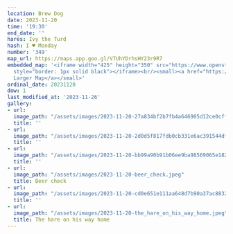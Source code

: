 ```yaml
---
location: Brew Dog
date: 2023-11-20
time: '19:30'
end_date: ''
hares: Ivy the Turd
hash: I ♥ Monday
number: '349'
map_url: https://maps.app.goo.gl/V7UhYDrhsHY23r9R7
embedded_map: '<iframe width="425" height="350" src="https://www.openstreetmap.org/export/embed.html?bbox=-6.233716607093811%2C53.343240262776334%2C-6.227923035621644%2C53.345972047873545&amp;layer=mapnik&amp;marker=53.34460565077785%2C-6.230821249999963"
  style="border: 1px solid black"></iframe><br/><small><a href="https://www.openstreetmap.org/?mlat=53.34461&amp;mlon=-6.23082#map=18/53.34461/-6.23082">View
  Larger Map</a></small>'
ordinal_date: 20231120
dow: 1
last_modified_at: '2023-11-26'
gallery:
- url: 
  image_path: "/assets/images/2023-11-20-27a834bf2b7fb4a646905d12ce0cff80.jpeg"
  title: ''
- url: 
  image_path: "/assets/images/2023-11-20-2d0d5f817fdb0cb331e6ac391544dfce.jpeg"
  title: ''
- url: 
  image_path: "/assets/images/2023-11-20-bb99a90b91b06ee9ba98569065e18266.jpeg"
  title: ''
- url: 
  image_path: "/assets/images/2023-11-20-beer_check.jpeg"
  title: Beer check
- url: 
  image_path: "/assets/images/2023-11-20-cd0e651e111aa648d7b90a37ac883243.jpeg"
  title: ''
- url: 
  image_path: "/assets/images/2023-11-20-the_hare_on_his_way_home.jpeg"
  title: The hare on his way home
---
```


